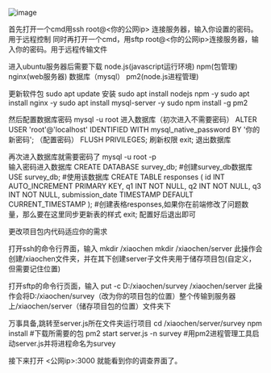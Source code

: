 ![image](https://github.com/user-attachments/assets/0de79eb5-28cb-45eb-a1ee-927320922f07)

首先打开一个cmd用ssh root@<你的公网ip> 连接服务器，输入你设置的密码。用于远程控制
同时再打开一个cmd，用sftp root@<你的公网ip>连接服务器，输入你的密码。用于远程传输文件

进入ubuntu服务器后需要下载
node.js(javascript运行环境)
npm(包管理)
nginx(web服务器)
数据库（mysql）
pm2(node.js进程管理)

更新软件包
sudo apt update
安装
sudo apt install nodejs npm -y
sudo apt install nginx -y
sudo apt install mysql-server -y
sudo npm install -g pm2

然后配置数据库密码
mysql -u root 进入数据库（初次进入不需要密码）
ALTER USER 'root'@'localhost' IDENTIFIED WITH mysql_native_password BY '你的新密码';  （配置密码）
FLUSH PRIVILEGES;  刷新权限
exit; 退出数据库

再次进入数据库就需要密码了
mysql -u root -p  
输入密码进入数据库
CREATE DATABASE survey_db; #创建survey_db数据库
USE survey_db; #使用该数据库
CREATE TABLE responses (
  id INT AUTO_INCREMENT PRIMARY KEY,
  q1 INT NOT NULL,
  q2 INT NOT NULL,
  q3 INT NOT NULL,
  submission_date TIMESTAMP DEFAULT CURRENT_TIMESTAMP
);  #创建表格responses,如果你在前端修改了问题数量，那么要在这里同步更新表的样式
exit; 配置好后退出即可

更改项目包内代码适应你的需求

打开ssh的命令行界面，输入
mkdir /xiaochen
mkdir /xiaochen/server
此操作会创建/xiaochen文件夹，并在其下创建server子文件夹用于储存项目包(自定义，但需要记住位置)

打开sftp的命令行页面，输入
put -c D:/xiaochen/survey /xiaochen/server
此操作会将D:/xiaochen/survey（改为你的项目包的位置）整个传输到服务器上/xiaochen/server（储存项目包的位置）文件夹下

万事具备,跳转至server.js所在文件夹运行项目
cd /xiaochen/server/survey
npm install #下载所需要的包
pm2 start server.js -n survey #用pm2进程管理工具启动server.js并将进程命名为survey

接下来打开 <公网ip>:3000 就能看到你的调查界面了。
